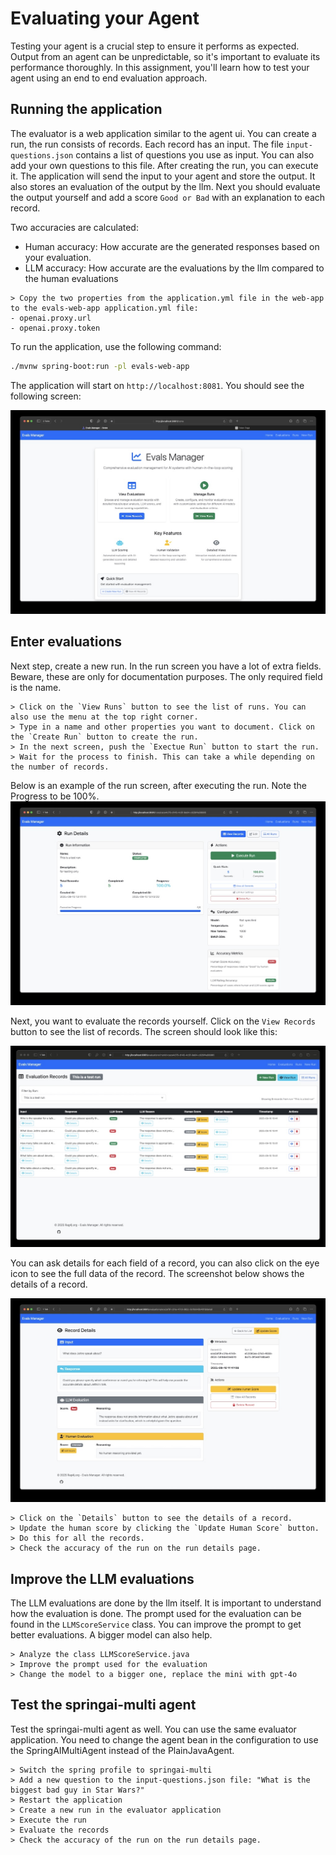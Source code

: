 # Evaluating your Agent

Testing your agent is a crucial step to ensure it performs as expected. Output from an agent can be unpredictable, so it's important to evaluate its performance thoroughly. In this assignment, you'll learn how to test your agent using an end to end evaluation approach.

## Running the application
The evaluator is a web application similar to the agent ui. You can create a run, the run consists of records. Each record has an input. The file `input-questions.json` contains a list of questions you use as input. You can also add your own questions to this file. After creating the run, you can execute it. The application will send the input to your agent and store the output. It also stores an evaluation of the output by the llm. Next you should evaluate the output yourself and add a score `Good or Bad` with an explanation to each record. 

Two accuracies are calculated:
- Human accuracy: How accurate are the generated responses based on your evaluation.
- LLM accuracy: How accurate are the evaluations by the llm compared to the human evaluations

```text
> Copy the two properties from the application.yml file in the web-app to the evals-web-app application.yml file:
- openai.proxy.url
- openai.proxy.token
```

To run the application, use the following command:

```bash
./mvnw spring-boot:run -pl evals-web-app
```

The application will start on `http://localhost:8081`. You should see the following screen:

![evaluator-home](./images/evaluator-home.jpg)

## Enter evaluations

Next step, create a new run. In the run screen you have a lot of extra fields. Beware, these are only for documentation purposes. The only required field is the name.

```text
> Click on the `View Runs` button to see the list of runs. You can also use the menu at the top right corner.
> Type in a name and other properties you want to document. Click on the `Create Run` button to create the run.
> In the next screen, push the `Exectue Run` button to start the run.
> Wait for the process to finish. This can take a while depending on the number of records.
```

Below is an example of the run screen, after executing the run. Note the Progress to be 100%.
![evaluator-run](./images/evaluator-run.jpg)

Next, you want to evaluate the records yourself. Click on the `View Records` button to see the list of records. The screen should look like this:

![evaluator-records](./images/evaluator-records.jpg)

You can ask details for each field of a record, you can also click on the eye icon to see the full data of the record. The screenshot below shows the details of a record.

![evaluator-record-details](./images/evaluator-record-details.jpg)

```text
> Click on the `Details` button to see the details of a record.
> Update the human score by clicking the `Update Human Score` button.
> Do this for all the records.
> Check the accuracy of the run on the run details page.
```

## Improve the LLM evaluations
The LLM evaluations are done by the llm itself. It is important to understand how the evaluation is done. The prompt used for the evaluation can be found in the `LLMScoreService` class. You can improve the prompt to get better evaluations. A bigger model can also help.

```text
> Analyze the class LLMScoreService.java
> Improve the prompt used for the evaluation
> Change the model to a bigger one, replace the mini with gpt-4o
```

## Test the springai-multi agent

Test the springai-multi agent as well. You can use the same evaluator application. You need to change the agent bean in the configuration to use the SpringAIMultiAgent instead of the PlainJavaAgent.

```text
> Switch the spring profile to springai-multi
> Add a new question to the input-questions.json file: "What is the biggest bad guy in Star Wars?"
> Restart the application
> Create a new run in the evaluator application
> Execute the run
> Evaluate the records
> Check the accuracy of the run on the run details page.
```


